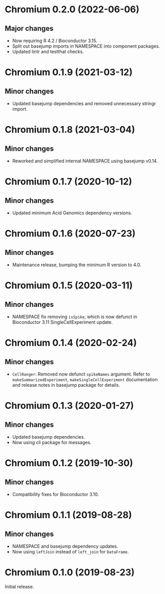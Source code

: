 # Chromium 0.2.0 (2022-06-06)

## Major changes

- Now requiring R 4.2 / Bioconductor 3.15.
- Split out basejump imports in NAMESPACE into component packages.
- Updated lintr and testthat checks.

# Chromium 0.1.9 (2021-03-12)

## Minor changes

- Updated basejump dependencies and removed unnecessary stringr import.

# Chromium 0.1.8 (2021-03-04)

## Minor changes

- Reworked and simplified internal NAMESPACE using basejump v0.14.

# Chromium 0.1.7 (2020-10-12)

## Minor changes

- Updated minimum Acid Genomics dependency versions.

# Chromium 0.1.6 (2020-07-23)

## Minor changes

- Maintenance release, bumping the minimum R version to 4.0.

# Chromium 0.1.5 (2020-03-11)

## Minor changes

- NAMESPACE fix removing `isSpike`, which is now defunct in Bioconductor 3.11
  SingleCellExperiment update.

# Chromium 0.1.4 (2020-02-24)

## Minor changes

- `CellRanger`: Removed now defunct `spikeNames` argument. Refer to
  `makeSummarizedExperiment`, `makeSingleCellExperiment` documentation and
  release notes in basejump package for details.

# Chromium 0.1.3 (2020-01-27)

## Minor changes

- Updated basejump dependencies.
- Now using cli package for messages.

# Chromium 0.1.2 (2019-10-30)

## Minor changes

- Compatibility fixes for Bioconductor 3.10.

# Chromium 0.1.1 (2019-08-28)

## Minor changes

- NAMESPACE and basejump dependency updates.
- Now using `leftJoin` instead of `left_join` for `DataFrame`.

# Chromium 0.1.0 (2019-08-23)

Initial release.
